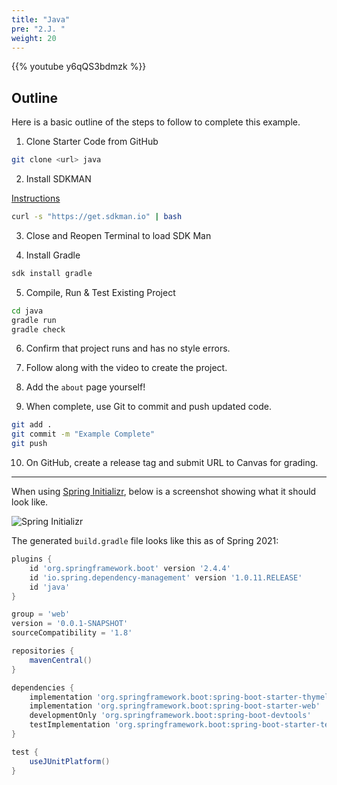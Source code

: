 ```yaml
---
title: "Java"
pre: "2.J. "
weight: 20
---
```


{{% youtube y6qQS3bdmzk %}}

## Outline

Here is a basic outline of the steps to follow to complete this example.

1. Clone Starter Code from GitHub

```bash
git clone <url> java
```

2. Install SDKMAN

[Instructions](https://sdkman.io/install)

```bash
curl -s "https://get.sdkman.io" | bash
```

3. Close and Reopen Terminal to load SDK Man

4. Install Gradle

```bash
sdk install gradle
```

5. Compile, Run & Test Existing Project

```bash
cd java
gradle run
gradle check
```

6. Confirm that project runs and has no style errors. 

7. Follow along with the video to create the project.

8. Add the `about` page yourself!

9. When complete, use Git to commit and push updated code. 

```bash
git add .
git commit -m "Example Complete"
git push
```

10. On GitHub, create a release tag and submit URL to Canvas for grading. 

---

When using [Spring Initializr](https://start.spring.io/), below is a screenshot showing what it should look like.

![Spring Initializr](/cc410/images/e11/spring.png)

The generated `build.gradle` file looks like this as of Spring 2021:

```groovy
plugins {
	id 'org.springframework.boot' version '2.4.4'
	id 'io.spring.dependency-management' version '1.0.11.RELEASE'
	id 'java'
}

group = 'web'
version = '0.0.1-SNAPSHOT'
sourceCompatibility = '1.8'

repositories {
	mavenCentral()
}

dependencies {
	implementation 'org.springframework.boot:spring-boot-starter-thymeleaf'
	implementation 'org.springframework.boot:spring-boot-starter-web'
	developmentOnly 'org.springframework.boot:spring-boot-devtools'
	testImplementation 'org.springframework.boot:spring-boot-starter-test'
}

test {
	useJUnitPlatform()
}
```